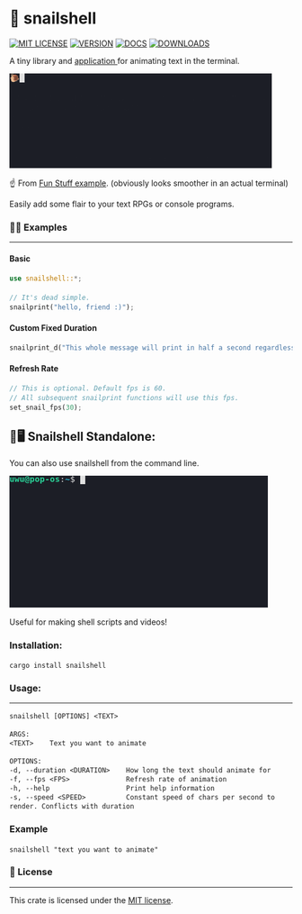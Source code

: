 # 🐌 snailshell
[![MIT LICENSE](https://img.shields.io/crates/l/snailshell)](https://github.com/ElfWitch/snailshell/blob/main/LICENSE)
[![VERSION](https://img.shields.io/crates/v/snailshell)](https://crates.io/crates/snailshell)
[![DOCS](https://img.shields.io/docsrs/snailshell)](https://docs.rs/snailshell/latest/snailshell/)
[![DOWNLOADS](https://img.shields.io/crates/d/snailshell)](https://crates.io/crates/snailshell)

A tiny library and [application ](#%EF%B8%8F-snailshell-standalone)for animating text in the terminal. 

![demo](demos/demo.gif)

☝️ From [Fun Stuff example](examples/fun_stuff.rs).
(obviously looks smoother in an actual terminal)

Easily add some flair to your text RPGs or console programs.

### 👩‍🏫 Examples
___
#### Basic
```rust
use snailshell::*;

// It's dead simple.
snailprint("hello, friend :)");
```

#### Custom Fixed Duration
```rust
snailprint_d("This whole message will print in half a second regardless of the size.", 0.5);
```

#### Refresh Rate
```rust
// This is optional. Default fps is 60.
// All subsequent snailprint functions will use this fps.
set_snail_fps(30);
```

## 🐌🖥️ Snailshell Standalone:
You can also use snailshell from the command line.

![cli demo](demos/cli_demo.gif)

Useful for making shell scripts and videos!
### Installation:
`cargo install snailshell`

### Usage:
___
```USAGE:
snailshell [OPTIONS] <TEXT>

ARGS:
<TEXT>    Text you want to animate

OPTIONS:
-d, --duration <DURATION>    How long the text should animate for
-f, --fps <FPS>              Refresh rate of animation
-h, --help                   Print help information
-s, --speed <SPEED>          Constant speed of chars per second to render. Conflicts with duration
```

### Example
`snailshell "text you want to animate"`

### 📖 License
___
This crate is licensed under the [MIT license](LICENSE). 
